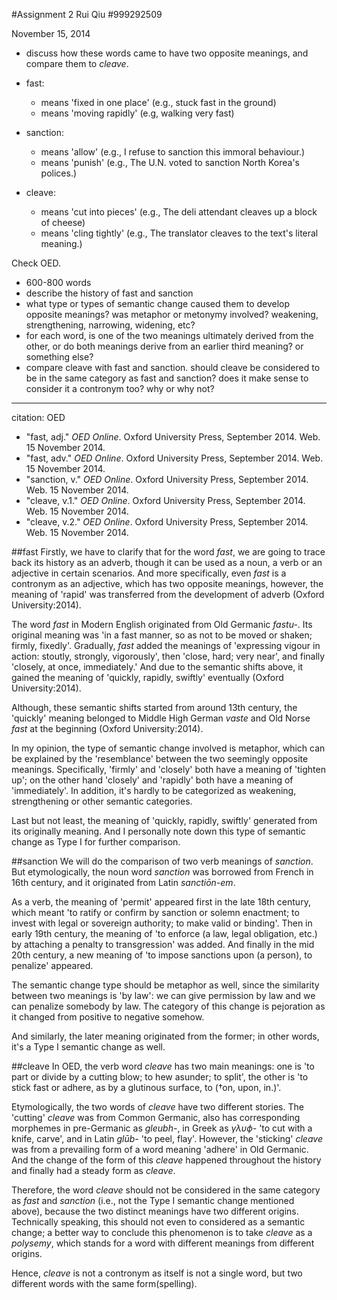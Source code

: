 #Assignment 2
Rui Qiu #999292509

November 15, 2014

- discuss how these words came to have two opposite meanings, and compare them to *cleave*.

- fast:
	- means 'fixed in one place' (e.g., stuck fast in the ground)
	- means 'moving rapidly' (e.g, walking very fast)
	
- sanction:
	- means 'allow' (e.g., I refuse to sanction this immoral behaviour.)
	- means 'punish' (e.g., The U.N. voted to sanction North Korea's polices.)
	
- cleave:
	- means 'cut into pieces' (e.g., The deli attendant cleaves up a block of cheese)
	- means 'cling tightly' (e.g., The translator cleaves to the text's literal meaning.)
	

Check OED.

- 600-800 words
- describe the history of fast and sanction
- what type or types of semantic change caused them to develop opposite meanings? was metaphor or metonymy involved? weakening, strengthening, narrowing, widening, etc?
- for each word, is one of the two meanings ultimately derived from the other, or do both meanings derive from an earlier third meaning? or something else?
- compare cleave with fast and sanction. should cleave be considered to be in the same category as fast and sanction? does it make sense to consider it a contronym too? why or why not?

----

citation: OED

- "fast, adj." *OED Online*. Oxford University Press, September 2014. Web. 15 November 2014.
- "fast, adv." *OED Online*. Oxford University Press, September 2014. Web. 15 November 2014.
- "sanction, v." *OED Online*. Oxford University Press, September 2014. Web. 15 November 2014.
- "cleave, v.1." *OED Online*. Oxford University Press, September 2014. Web. 15 November 2014.
- "cleave, v.2." *OED Online*. Oxford University Press, September 2014. Web. 15 November 2014.

##fast
Firstly, we have to clarify that for the word *fast*, we are going to trace back its history as an adverb, though it can be used as a noun, a verb or an adjective in certain scenarios. And more specifically, even *fast* is a contronym as an adjective, which has two opposite meanings, however, the meaning of 'rapid' was transferred from the development of adverb (Oxford University:2014).

The word *fast* in Modern English originated from Old Germanic *fastu-*. Its original meaning was 'in a fast manner, so as not to be moved or shaken; firmly, fixedly'. Gradually, *fast* added the meanings of 'expressing vigour in action: stoutly, strongly, vigorously', then 'close, hard; very near', and finally 'closely, at once, immediately.' And due to the semantic shifts above, it gained the meaning of 'quickly, rapidly, swiftly' eventually (Oxford University:2014).

Although, these semantic shifts started from around 13th century, the 'quickly' meaning belonged to Middle High German *vaste* and Old Norse *fast* at the beginning (Oxford University:2014).

In my opinion, the type of semantic change involved is metaphor, which can be explained by the 'resemblance' between the two seemingly opposite meanings. Specifically, 'firmly' and 'closely' both have a meaning of 'tighten up'; on the other hand 'closely' and 'rapidly' both have a meaning of 'immediately'. In addition, it's hardly to be categorized as weakening, strengthening or other semantic categories.

Last but not least, the meaning of 'quickly, rapidly, swiftly' generated from its originally meaning. And I personally note down this type of semantic change as Type I for further comparison.

##sanction
We will do the comparison of two verb meanings of *sanction*. But etymologically, the noun word *sanction* was borrowed from French in 16th century, and it originated from Latin *sanctiōn-em*.

As a verb, the meaning of 'permit' appeared first in the late 18th century, which meant 'to ratify or confirm by sanction or solemn enactment; to invest with legal or sovereign authority; to make valid or binding'. Then in early 19th century, the meaning of 'to enforce (a law, legal obligation, etc.) by attaching a penalty to transgression' was added. And finally in the mid 20th century, a new meaning of 'to impose sanctions upon (a person), to penalize' appeared.

The semantic change type should be metaphor as well, since the similarity between two meanings is 'by law': we can give permission by law and we can penalize somebody by law. The category of this change is pejoration as it changed from positive to negative somehow.

And similarly, the later meaning originated from the former; in other words, it's a Type I semantic change as well.

##cleave
In OED, the verb word *cleave* has two main meanings: one is 'to part or divide by a cutting blow; to hew asunder; to split', the other is 'to stick fast or adhere, as by a glutinous surface, to (†on, upon, in.)'.

Etymologically, the two words of *cleave* have two different stories. The 'cutting' *cleave* was from Common Germanic, also has corresponding morphemes in pre-Germanic as *gleubh-*, in Greek as *γλυϕ-* 'to cut with a knife, carve', and in Latin *glūb-* 'to peel, flay'. However, the 'sticking' *cleave* was from a prevailing form of a word meaning 'adhere' in Old Germanic. And the change of the form of this *cleave* happened throughout the history and finally had a steady form as *cleave*.

Therefore, the word *cleave* should not be considered in the same category as *fast* and *sanction* (i.e., not the Type I semantic change mentioned above), because the two distinct meanings have two different origins. Technically speaking, this should not even to considered as a semantic change; a better way to conclude this phenomenon is to take *cleave* as a *polysemy*, which stands for a word with different meanings from different origins.

Hence, *cleave* is not a contronym as itself is not a single word, but two different words with the same form(spelling). 